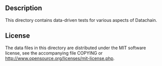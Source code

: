 Description
------------

This directory contains data-driven tests for various aspects of Datachain.

License
--------

The data files in this directory are distributed under the MIT software
license, see the accompanying file COPYING or
http://www.opensource.org/licenses/mit-license.php.

